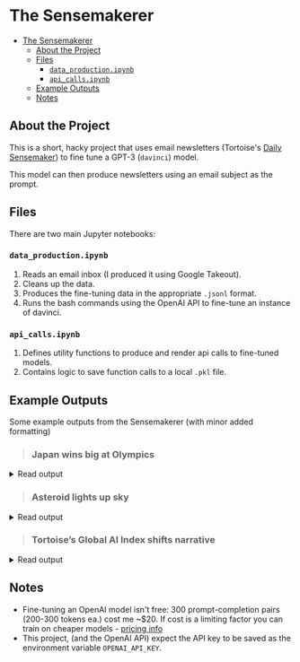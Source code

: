 # The Sensemakerer
- [The Sensemakerer](#the-sensemakerer)
  - [About the Project](#about-the-project)
  - [Files](#files)
    - [`data_production.ipynb`](#data_productionipynb)
    - [`api_calls.ipynb`](#api_callsipynb)
  - [Example Outputs](#example-outputs)
  - [Notes](#notes)

## About the Project
This is a short, hacky project that uses email newsletters (Tortoise's [Daily Sensemaker](https://www.tortoisemedia.com/sensemakers/)) to fine tune a GPT-3 (`davinci`) model.

This model can then produce newsletters using an email subject as the prompt.

## Files
There are two main Jupyter notebooks:

### `data_production.ipynb`
1. Reads an email inbox (I produced it using Google Takeout).
2. Cleans up the data.
3. Produces the fine-tuning data in the appropriate `.jsonl` format.
4. Runs the bash commands using the OpenAI API to fine-tune an instance of davinci.

### `api_calls.ipynb`
1. Defines utility functions to produce and render api calls to fine-tuned models.
2. Contains logic to save function calls to a local `.pkl` file.

## Example Outputs
Some example outputs from the Sensemakerer (with minor added formatting)

> ### Japan wins big at Olympics
<details>
  <summary>Read output</summary>

**Japan wins big at Olympics.** This could become Japan’s gold medal summer. Team Japan struck gold for the first time at the Paralympics in Tokyo on Saturday. There will be further opportunities to pinch their medals at the Winter Olympics, which start next week, and at the World Cup in Qatar in 2022. Then there are the chances to bid for the 2026 World Cup – and win.

Japan already leads the world in robots and one-seeds in tennis, but there’s more:

- **Not just tinpot.** Japan’s bid to host the football World Cup was hailed as wonderfully simple at a time when other bids were elaborate and oddly coordinated. It won in a landslide and its chances of staging an excellent tournament are good to excellent.
- **Cross training.** The Japanese men’s wheelchair basketball team have been training for the Paralympics for six years.
- **Coming through.** The player with the most goals in Paralympic football is Yuta Nakashima, a 34-year-old with cerebral palsy who was persuaded to go to a training camp at 17.

That brings us back to the Olympics, and a lesson in how to make it in sports as a young person. "My parents told me I could go [to the training camp],” Nakashima told the New York Times. "So I went – but only to watch. When I got there, the coaches persuaded me to play, saying ‘let’s give it a try’. I’m glad I listened.”

The camp was for potential Paralympic players. Nakashima went on to score a hat trick in his third tournament for Japan. This year he led the race for top goalscorer with 17 in six games.

A note on the Japanese team in Doha: there are no quotas or extra funding for the country’s disabled players. They’re all athletes, period, picking themselves to represent the land of the rising sun. Nineteen-year-old Musashi Mizuno already has 10 Paralympic medals, while in the over-16s group the team includes a 72-year-old goalkeeper who used to play for Brazil.

**The samba beat.** In Tokyo last month, Team GB’s Chef de Mission Liz McCollel said the UK was “not in the same league”  

</details>


> ### Asteroid lights up sky

<details>
  <summary>Read output</summary>

**Asteroid lights up sky**. It looks like a point of light. Planet-bound, 400 times the distance between the Earth and the Sun, it’s officially known as asteroid 4569 Belem. Last night, it blazed through the night sky in an unannounced act of celestial performance art: the Space Hopper.

**What?** The hoop of light – caused by the reflection of light from the asteroid’s surface – was spotted from Arizona by a photographer shooting the Orionid meteor shower. It’s unlikely to be a hoax, but there’s still plenty for sceptics to scoff at:
- **Silly name.** The Hopper is well-established among amateur astronomers and has been observed since 1999, but its title recalls a quip made by the former US defence secretary William Cohen: when it comes to stopping asteroids, we just don’t have a cow big enough.
- **Other cows.** In 2017, Donald Trump’s habit of re-tweeting fake news (well, news he found interesting) led to the creation of his very own space rock, orbiting the Sun between the Asteroids and Jupiter. It was christened after his hairstyle, the ‘Flippy Doo’.
- **The plot thickens.** Some believe Earth was hit by a slow-moving asteroid about 6,000 years ago. Some believe it was hit by a slow-moving planet. “We can neither confirm nor deny that Hubert Mars, great-grandfather of Augustus, was in fact Hubert Asteroid,” Alan Toner, a self-described mythologist, tells the Times.

**Indirect threats**. There’s a worrying discrepancy between how many asteroids, large and small, we can track from Earth and how many we can intercept. We can track a lot. We can shoot at a select few, but not soon enough to prevent a devastating impact. So a team of technologists has been creating methods to deflect or shield Earth from incoming asteroids. These plans include:
- Sending a spacecraft to land on the asteroid and blow it up.
- Impulsive berthing, where a spacecraft would suddenly fly to within inches of an asteroid and slowly push it off course.
- Magnetic sails, which are placed in front of a spacecraft and reflect sunlight onto the asteroid. The sunlight heats the asteroid and boils off some of the small dust particles surrounding it, pushing the main body of the asteroid off

</details>

> ### Tortoise’s Global AI Index shifts narrative

<details>
  <summary>Read output</summary>

**Tortoise’s Global AI Index shifts narrative.** When the international affairs think tank Tortoise published its AI index last year, there was little reason to suppose it would become one of the most influential new assessments of global progress. But instead, the Global AI Index – or Gaxi for short – quickly became the Rosetta Stone for how to make sense of a staggeringly complex transition from human to digital intelligence.

“We thought we would be useful for ministers and heads of international organisations for whom we could summarise complex information about their countries in a simple ranking,” Tortoise’s founder and executive chairman, Francis Gurtraff, tells Tortoise Weekly.

A year on, Tortoise’s Gaxi report is one of the fastest rising publications in history (#536, according to statistics website Semantic GM).

For context, 7 million books were published between 2010 and 2019. The most popular of all time – The Lord of the Rings – sold 250 million copies.

In that same period, more than 35,000 research papers and doctoral theses were published in China alone.

It's no surprise then that Gaxi has upended the global conversation about whether smart machines deliver progress by looking at what actually happens to people when smart systems are deployed in their lives. In other words: correlation, not causation.

The index provides a measure of how AI serves top-down (government) or bottom-up (business) goals at the national level and highlights
- individual, developmental and cognitive impacts;
- multi- and trans-sectoral linkages between AI and human decision-making;
- capacity for strategies to adapt to change; and
 “moral” risks of entrusting decisions to machines (most notably, data bias and human jobs where human oversight is not possible).

The Gaxi formula works. Low scores correlate strongly with real-world problems, as Tortoise has found in subsequent research. Read on for more detail

</details>

## Notes
- Fine-tuning an OpenAI model isn't free: 300 prompt-completion pairs (200-300 tokens ea.) cost me ~$20. If cost is a limiting factor you can train on cheaper models - [pricing info](https://openai.com/api/pricing/)
- This project, (and the OpenAI API) expect the API key to be saved as the environment variable `OPENAI_API_KEY`.